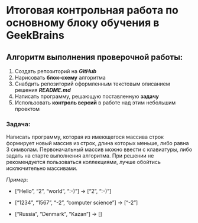 # Итоговая контрольная работа по основному блоку обучения в GeekBrains
## Алгоритм выполнения проверочной работы:
1. Создать репозиторий на ***GitHub***
2. Нарисовать **блок-схему** алгоритма
3. Снабдить репозиторий оформленным текстовым описанием решения ***README.md***
4. Написать программу, решающую поставленную **задачу**
5. Использовать **контроль версий** в работе над этим небольшим проектом
### Задача:
Написать программу, которая из имеющегося массива строк формирует новый массив из строк, длина которых меньше, либо равна 3 символам. 
Первоначальный массив можно ввести с клавиатуры, либо задать на старте выполнения алгоритма. 
При решении не рекомендуется пользоваться коллекциями, лучше обойтись исключительно массивами.

*Пример*:

* [“Hello”, “2”, “world”, “:-)”] → [“2”, “:-)”]

* [“1234”, “1567”, “-2”, “computer science”] → [“-2”]

* [“Russia”, “Denmark”, “Kazan”] → []

